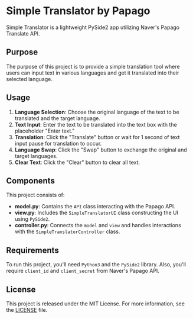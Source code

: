 # Simple Translator by Papago

Simple Translator is a lightweight PySide2 app utilizing Naver's Papago Translate API.

## Purpose

The purpose of this project is to provide a simple translation tool where users can input text in various languages and get it translated into their selected language.

## Usage

1. **Language Selection**: Choose the original language of the text to be translated and the target language.
2. **Text Input**: Enter the text to be translated into the text box with the placeholder "Enter text."
3. **Translation**: Click the "Translate" button or wait for 1 second of text input pause for translation to occur.
4. **Language Swap**: Click the "Swap" button to exchange the original and target languages.
5. **Clear Text**: Click the "Clear" button to clear all text.

## Components

This project consists of:

- **model.py**: Contains the `API` class interacting with the Papago API.
- **view.py**: Includes the `SimpleTranslatorUI` class constructing the UI using `PySide2`.
- **controller.py**: Connects the `model` and `view` and handles interactions with the `SimpleTranslatorController` class.

## Requirements

To run this project, you'll need `Python3` and the `PySide2` library. Also, you'll require `client_id` and `client_secret` from Naver's Papago API.

## License

This project is released under the MIT License. For more information, see the [LICENSE](../LICENSE) file.
